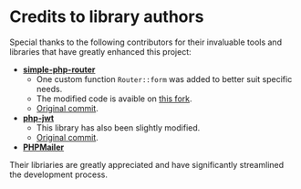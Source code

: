# Credits to library authors

Special thanks to the following contributors for their invaluable tools and libraries that have greatly enhanced this project:

- [**simple-php-router**](https://github.com/skipperbent/simple-php-router)
  - One custom function `Router::form` was added to better suit specific needs.
  - The modified code is avaible on [this fork](https://github.com/jurakin/simple-php-router).
  - [Original commit](https://github.com/skipperbent/simple-php-router/commit/b98d40b84b6e862bf250b179c0229efb7344a7bb).
- [**php-jwt**](https://github.com/adhocore/php-jwt)
  - This library has also been slightly modified.
  - [Original commit](https://github.com/adhocore/php-jwt/commit/60b6fb24fd15336f77a51980cd27bae5099b90db).
- [**PHPMailer**](https://github.com/PHPMailer/PHPMailer)

Their libriaries are greatly appreciated and have significantly streamlined the development process.
